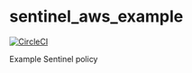 # sentinel_aws_example
[![CircleCI](https://circleci.com/gh/nicholasjackson/sentinel_aws_example.svg?style=svg)](https://circleci.com/gh/nicholasjackson/sentinel_aws_example)

Example Sentinel policy
